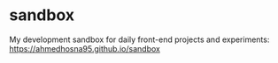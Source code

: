 # sandbox
My development sandbox for daily front-end projects and experiments: https://ahmedhosna95.github.io/sandbox
